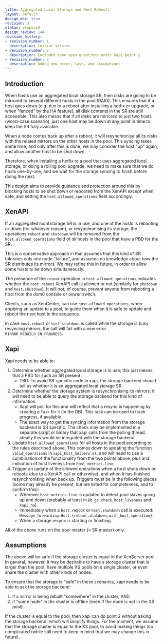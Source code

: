 ```yaml
---
title: Aggregated Local Storage and Host Reboots
layout: default
design_doc: true
revision: 3
status: proposed
design_review: 144
revision_history:
- revision_number: 1
  description: Initial version
- revision_number: 2
  description: Included some open questions under Xapi point 2
- revision_number: 3
  description: Added new error, task, and assumptions
---
```


## Introduction

When hosts use an aggregated local storage SR, then disks are going to be mirrored to several different hosts in the pool (RAID). This ensures that if a host goes down (e.g. due to a reboot after installing a hotfix or upgrade, or when "fenced" by the HA feature), all disk contents in the SR are still accessible. This also means that if all disks are mirrored to just two hosts (worst-case scenario), just one host may be down at any point in time to keep the SR fully available.

When a node comes back up after a reboot, it will resynchronise all its disks with the related mirrors on the other hosts in the pool. This syncing takes some time, and only after this is done, we may consider the host "up" again, and allow another host to be shut down.

Therefore, when installing a hotfix to a pool that uses aggregated local storage, or doing a rolling pool upgrade, we need to make sure that we do hosts one-by-one, and we wait for the storage syncing to finish before doing the next.

This design aims to provide guidance and protection around this by blocking hosts to be shut down or rebooted from the XenAPI except when safe, and setting the `host.allowed_operations` field accordingly.


## XenAPI

If an aggregated local storage SR is in use, and one of the hosts is rebooting or down (for whatever reason), or resynchronising its storage, the operations `reboot` and `shutdown` will be removed from the `host.allowed_operations` field of _all_ hosts in the pool that have a PBD for the SR.

This is a conservative approach in that assumes that this kind of SR tolerates only one node "failure", and assumes no knowledge about how the SR distributes its mirrors. We may refine this in future, in order to allow some hosts to be down simultaneously.

The presence of the `reboot` operation in `host.allowed_operations` indicates whether the `host.reboot` XenAPI call is allowed or not (similarly for `shutdown` and `host.shutdown`). It will not, of course, prevent anyone from rebooting a host from the dom0 console or power switch.

Clients, such as XenCenter, can use `host.allowed_operations`, when applying an update to a pool, to guide them when it is safe to update and reboot the next host in the sequence.

In case `host.reboot` or `host.shutdown` is called while the storage is busy resyncing mirrors, the call will fail with a new error `MIRROR_REBUILD_IN_PROGRESS`.

## Xapi

Xapi needs to be able to:

1. Determine whether aggregated local storage is in use; this just means that a PBD for such an SR present.
	* TBD: To avoid SR-specific code in xapi, the storage backend should tell us whether it is an aggregated local storage SR.
2. Determine whether the storage system is resynchronising its mirrors; it will need to be able to query the storage backend for this kind of information.
	* Xapi will poll for this and will reflect that a resync is happening by creating a `Task` for it (in the DB). This task can be used to track progress, if available.
	* The exact way to get the syncing information from the storage backend is SR specific. The check may be implemented in a separate script or binary that xapi calls from the polling thread. Ideally this would be integrated with the storage backend.
3. Update `host.allowed_operations` for all hosts in the pool according to the rules described above. This comes down to updating the function `valid_operations` in `xapi_host_helpers.ml`, and will need to use a combination of the functionality from the two points above, plus and indication of host liveness from `host_metrics.live`.
4. Trigger an update of the allowed operations when a host shuts down or reboots (due to a XenAPI call or otherwise), and when it has finished resynchronising when back up. Triggers must be in the following places (some may already be present, but are listed for completeness, and to confirm this):
	* Wherever `host_metrics.live` is updated to detect pool slaves going up and down (probably at least in `Db_gc.check_host_liveness` and `Xapi_ha`).
	* Immediately when a `host.reboot` or `host.shutdown` call is executed: `Message_forwarding.Host.{reboot,shutdown,with_host_operation}`.
	* When a storage resync is starting or finishing.

All of the above runs on the pool master (= SR master) only.

## Assumptions

The above will be safe if the storage cluster is equal to the XenServer pool. In general, however, it may be desirable to have a storage cluster that is larger than the pool, have multiple XS pools on a single cluster, or even share the cluster with other kinds of nodes.

To ensure that the storage is "safe" in these scenarios, xapi needs to be able to ask the storage backend:

1. if a mirror is being rebuilt "somewhere" in the cluster, AND
2. if "some node" in the cluster is offline (even if the node is not in the XS pool).

If the cluster is equal to the pool, then xapi can do point 2 without asking the storage backend, which will simplify things. For the moment, we assume that the storage cluster is equal to the XS pool, to avoid making things too complicated (while still need to keep in mind that we may change this in future).

